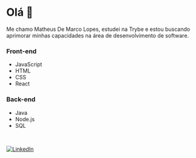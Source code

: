 <!DOCTYPE html>
<html lang="en">
<head>
    <meta charset="UTF-8">
    <meta name="viewport" content="width=device-width, initial-scale=1.0">
</head>
  
<body>
  <h1>Olá 👋</h1>
  <p>Me chamo Matheus De Marco Lopes, estudei na Trybe e estou buscando aprimorar minhas capacidades na área de desenvolvimento de software.</p>

  <h3>Front-end</h3>
  <ul>
    <li>JavaScript</li>
    <li>HTML</li>
    <li>CSS</li>
    <li>React</li>
  </ul>
  <h3>Back-end</h3>
  <ul>
    <li>Java</li>
    <li>Node.js</li>
    <li>SQL</li>
  </ul>
  <br>

<a href="https://www.linkedin.com/in/matheusdemarcolopes/"><img alt="LinkedIn" src="https://img.shields.io/badge/LinkedIn-0077B5?style=for-the-badge&logo=linkedin&logoColor=white" /></a>
  
</body>

</html>









<!--
**matheusdmlopes/matheusdmlopes** is a ✨ _special_ ✨ repository because its `README.md` (this file) appears on your GitHub profile.

Here are some ideas to get you started:

- 🔭 I’m currently working on ...
- 🌱 I’m currently learning ...
- 👯 I’m looking to collaborate on ...
- 🤔 I’m looking for help with ...
- 💬 Ask me about ...
- 📫 How to reach me: ...
- 😄 Pronouns: ...
- ⚡ Fun fact: ...
-->
